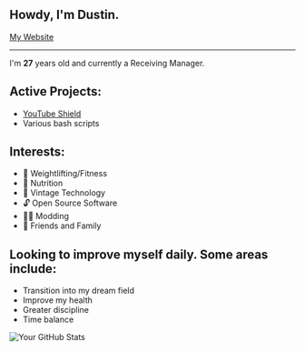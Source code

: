 ## Howdy, I'm **Dustin**.

[My Website](https://dustinp.me/index2.html)
<!--
**kirigaine/kirigaine** is a ✨ _special_ ✨ repository because its `README.md` (this file) appears on your GitHub profile.

Here are some ideas to get you started:

- 🔭 I’m currently working on ...
- 🌱 I’m currently learning ...
- 👯 I’m looking to collaborate on ...
- 🤔 I’m looking for help with ...
- 💬 Ask me about ...
- 📫 How to reach me: ...
- 😄 Pronouns: ...
- ⚡ Fun fact: ...
-->

---
I'm **27** years old and currently a Receiving Manager.

## Active Projects:
- [YouTube Shield](https://github.com/kirigaine/YouTube-Shield)
- Various bash scripts

## Interests:
- 💪 Weightlifting/Fitness 
- 🥚 Nutrition 
- 💾 Vintage Technology 
- 🔓 Open Source Software 
- 🏴‍☠️ Modding 
- 🖖 Friends and Family 

## Looking to improve myself daily. Some areas include:
 - Transition into my dream field
 - Improve my health
 - Greater discipline
 - Time balance

![Your GitHub Stats](https://github-readme-stats.vercel.app/api?username=kirigaine&show_icons=true&theme=dark)

